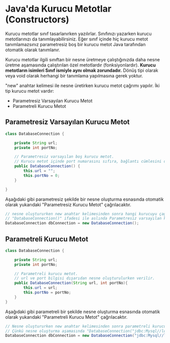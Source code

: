 # Java'da Kurucu Metotlar (Constructors)

Kurucu metotlar sınıf tasarlanırken yazılırlar. Sınıfınızı yazarken kurucu metotlarınızı da tanımlayabilirsiniz. Eğer sınıf içinde hiç kurucu metot tanımlamazsınız parametresiz boş bir kurucu metot Java tarafından otomatik olarak tanımlanır.

Kurucu metotlar ilgili sınıftan bir nesne üretmeye çalıştığınızda daha nesne üretme aşamasında çalıştırılan özel metotlardır (fonksiyonlardır). **Kurucu metotların isimleri Sınıf ismiyle aynı olmak zorundadır.** Dönüş tipi olarak veya void olarak herhangi bir tanımlama yapılmasına gerek yoktur.

"new" anahtar kelimesi ile nesne üretirken kurucu metot çağrımı yapılır. İki tip kurucu metot vardır:

- Parametresiz Varsayılan Kurucu Metot
- Parametreli Kurucu Metot

## Parametresiz Varsayılan Kurucu Metot

```java
class DatabaseConnection {

	private String url;
	private int portNo;

	// Parametresiz varsayılan boş kurucu metot.
	// Kurucu metot içinde port numarasını sıfıra, bağlantı cümlesini de boş String'e eşitliyoruz.
	public DatabaseConnection() {
		this.url = "";
		this.portNo = 0;
	}

}
```

Aşağıdaki gibi parametresiz şekilde bir nesne oluşturma esnasında otomatik olarak yukarıdaki "Parametresiz Kurucu Metot" çağrılacaktır.

```java
// nesne oluştururken new anahtar kelimesinden sonra hangi kurucuyu çağıracağımızı belirtiyoruz.
// "DatabaseConnection()" ifadesi ile aslında Parametresiz varsayılan kurucuyu çağıracağımızı söylüyoruz.
DatabaseConnection dbConnection = new DatabaseConnection();
```

## Parametreli Kurucu Metot

```java
class DatabaseConnection {

	private String url;
	private int portNo;

	// Parametreli kurucu metot.
	// url ve port bilgisi dışarıdan nesne oluşturulurken verilir.
	public DatabaseConnection(String url, int portNo){
		this.url = url;
		this.portNo = portNo;
	}
}
```

Aşağıdaki gibi parametreli bir şekilde nesne oluşturma esnasında otomatik olarak yukarıdaki &quot;Parametreli Kurucu Metot&quot; çağrılacaktır.

```java
// Nesne oluştururken new anahtar kelimesinden sonra parametreli kurucuyu çağıracağımızı söylüyoruz.
// Çünkü nesne oluşturma aşamasında "DatabaseConnection("jdbc:Mysql//localhost", 3307)" şeklinde bir çağrım yaparak, sınıfı yazarken tanımlamış olduğumuz parametreli kurucuyu çağırıyoruz.
DatabaseConnection dbConnection = new DatabaseConnection("jdbc:Mysql//localhost", 3307);
```
